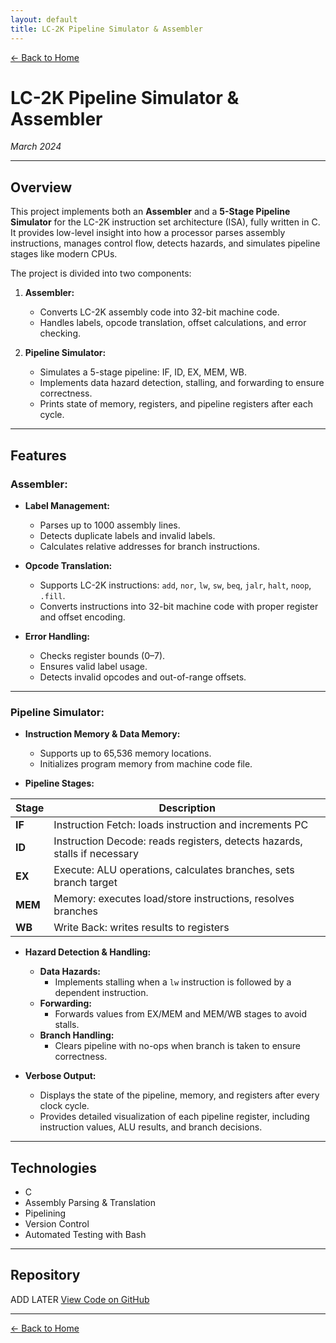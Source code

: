 ```yaml
---
layout: default
title: LC-2K Pipeline Simulator & Assembler
---
```


[← Back to Home](../index.html)

# LC-2K Pipeline Simulator & Assembler  
*March 2024*

---

## Overview

This project implements both an **Assembler** and a **5-Stage Pipeline Simulator** for the LC-2K instruction set architecture (ISA), fully written in C. It provides low-level insight into how a processor parses assembly instructions, manages control flow, detects hazards, and simulates pipeline stages like modern CPUs.

The project is divided into two components:

1. **Assembler:**
   - Converts LC-2K assembly code into 32-bit machine code.
   - Handles labels, opcode translation, offset calculations, and error checking.

2. **Pipeline Simulator:**
   - Simulates a 5-stage pipeline: IF, ID, EX, MEM, WB.
   - Implements data hazard detection, stalling, and forwarding to ensure correctness.
   - Prints state of memory, registers, and pipeline registers after each cycle.

---

## Features

### Assembler:
- **Label Management:**
  - Parses up to 1000 assembly lines.
  - Detects duplicate labels and invalid labels.
  - Calculates relative addresses for branch instructions.

- **Opcode Translation:**
  - Supports LC-2K instructions: `add`, `nor`, `lw`, `sw`, `beq`, `jalr`, `halt`, `noop`, `.fill`.
  - Converts instructions into 32-bit machine code with proper register and offset encoding.

- **Error Handling:**
  - Checks register bounds (0–7).
  - Ensures valid label usage.
  - Detects invalid opcodes and out-of-range offsets.

---

### Pipeline Simulator:
- **Instruction Memory & Data Memory:**
  - Supports up to 65,536 memory locations.
  - Initializes program memory from machine code file.

- **Pipeline Stages:**

| Stage | Description |
|-------|-------------|
| **IF**  | Instruction Fetch: loads instruction and increments PC |
| **ID**  | Instruction Decode: reads registers, detects hazards, stalls if necessary |
| **EX**  | Execute: ALU operations, calculates branches, sets branch target |
| **MEM** | Memory: executes load/store instructions, resolves branches |
| **WB**  | Write Back: writes results to registers |

- **Hazard Detection & Handling:**
  - **Data Hazards:**
    - Implements stalling when a `lw` instruction is followed by a dependent instruction.
  - **Forwarding:**
    - Forwards values from EX/MEM and MEM/WB stages to avoid stalls.
  - **Branch Handling:**
    - Clears pipeline with no-ops when branch is taken to ensure correctness.

- **Verbose Output:**
  - Displays the state of the pipeline, memory, and registers after every clock cycle.
  - Provides detailed visualization of each pipeline register, including instruction values, ALU results, and branch decisions.

---

## Technologies
- C
- Assembly Parsing & Translation
- Pipelining
- Version Control
- Automated Testing with Bash

---

## Repository
ADD LATER
[View Code on GitHub]()

---

[← Back to Home](../index.html)